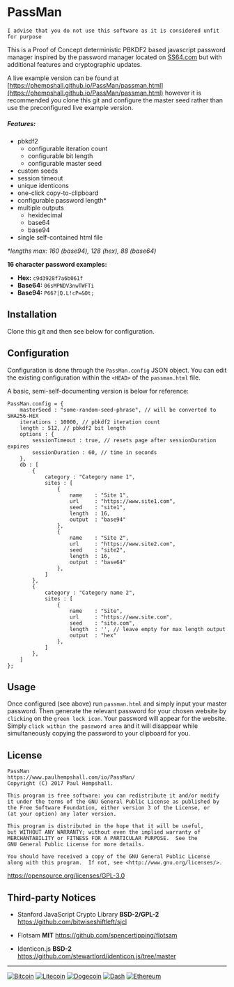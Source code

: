 # PassMan 

```
I advise that you do not use this software as it is considered unfit for purpose
```

This is a Proof of Concept deterministic PBKDF2 based javascript password manager inspired by the password manager located on [SS64.com](https://ss64.com/pass/) but with additional features and cryptographic updates.

A live example version can be found at [https://phempshall.github.io/PassMan/passman.html](https://phempshall.github.io/PassMan/passman.html) however it is recommended you clone this git and configure the master seed rather than use the preconfigured live example version.


##### Features:

- pbkdf2
	- configurable iteration count
	- configurable bit length
	- configurable master seed
- custom seeds
- session timeout
- unique identicons
- one-click copy-to-clipboard
- configurable password length*
- multiple outputs
	- hexidecimal
	- base64
	- base94
- single self-contained html file

*\*lengths max: 160 (base94), 128 (hex), 88 (base64)*


**16 character password examples:**

 - **Hex:** `c9d3928f7a6b061f`
 - **Base64:** `06sMPNDV3nwTWFTi`
 - **Base94:** `P66?|Q.L!cP=&Ot;`


## Installation

Clone this git and then see below for configuration.


## Configuration

Configuration is done through the `PassMan.config` JSON object. You can edit the existing configuration within the `<HEAD>` of the `passman.html` file.

A basic, semi-self-documenting version is below for reference:

```
PassMan.config = {
	masterSeed : "some-random-seed-phrase", // will be converted to SHA256-HEX
	iterations : 10000, // pbkdf2 iteration count
	length : 512, // pbkdf2 bit length
	options : {
		sessionTimeout : true, // resets page after sessionDuration expires
		sessionDuration : 60, // time in seconds
	},
	db : [
		{
			category : "Category name 1",
			sites : [
				{
					name    : "Site 1",
					url     : "https://www.site1.com",
					seed    : "site1",
					length  : 16,
					output  : "base94"
				},
				{
					name    : "Site 2",
					url     : "https://www.site2.com",
					seed    : "site2",
					length  : 16,
					output  : "base64"
				},
			]
		},
		{
			category : "Category name 2",
			sites : [
				{
					name    : "Site",
					url     : "https://www.site.com",
					seed    : "site.com",
					length  : '', // leave empty for max length output
					output  : "hex"
				},
			]
		},
	]
};
```

## Usage

Once configured (see above) run `passman.html` and simply input your master password. Then generate the relevant password for your chosen website by `clicking` on the `green lock icon`. Your password will appear for the website. Simply `click within the password area` and it will disappear while simultaneously copying the password to your clipboard for you.



## License

```
PassMan
https://www.paulhempshall.com/io/PassMan/
Copyright (C) 2017 Paul Hempshall.

This program is free software: you can redistribute it and/or modify
it under the terms of the GNU General Public License as published by
the Free Software Foundation, either version 3 of the License, or
(at your option) any later version.

This program is distributed in the hope that it will be useful,
but WITHOUT ANY WARRANTY; without even the implied warranty of
MERCHANTABILITY or FITNESS FOR A PARTICULAR PURPOSE.  See the
GNU General Public License for more details.

You should have received a copy of the GNU General Public License
along with this program.  If not, see <http://www.gnu.org/licenses/>.
```

https://opensource.org/licenses/GPL-3.0


## Third-party Notices

- Stanford JavaScript Crypto Library **BSD-2/GPL-2** https://github.com/bitwiseshiftleft/sjcl

- Flotsam **MIT** https://github.com/spencertipping/flotsam

- Identicon.js **BSD-2** https://github.com/stewartlord/identicon.js/tree/master



---
[![Bitcoin](https://img.shields.io/badge/donations-Bitcoin-orange.svg)](https://blockchain.info/address/1K1AhrU5JS8euypB3Vw2iGxXqsbwcf9kxN)   [![Litecoin](https://img.shields.io/badge/donations-Litecoin-lightgrey.svg)](http://ltc.blockr.io/address/info/LLowTnsW4d3uymbZiiFZLUkejZCcdcmW6F)   [![Dogecoin](https://img.shields.io/badge/donations-Dogecoin-yellow.svg)](https://dogechain.info/address/DGB5acV5rfEZaovAM1PNHmbbecrrwb1jsG)   [![Dash](https://img.shields.io/badge/donations-Dash-blue.svg)](https://explorer.dash.org/address/XpRyt7DGjprwZxV5Bqh9y2WmBzWaKPmqX5)    [![Ethereum](https://img.shields.io/badge/donations-Ethereum-93a1c6.svg)](https://etherscan.io/address/0xe8b4f8842bf14b9a4ce675461153ea21ca742bc7)
